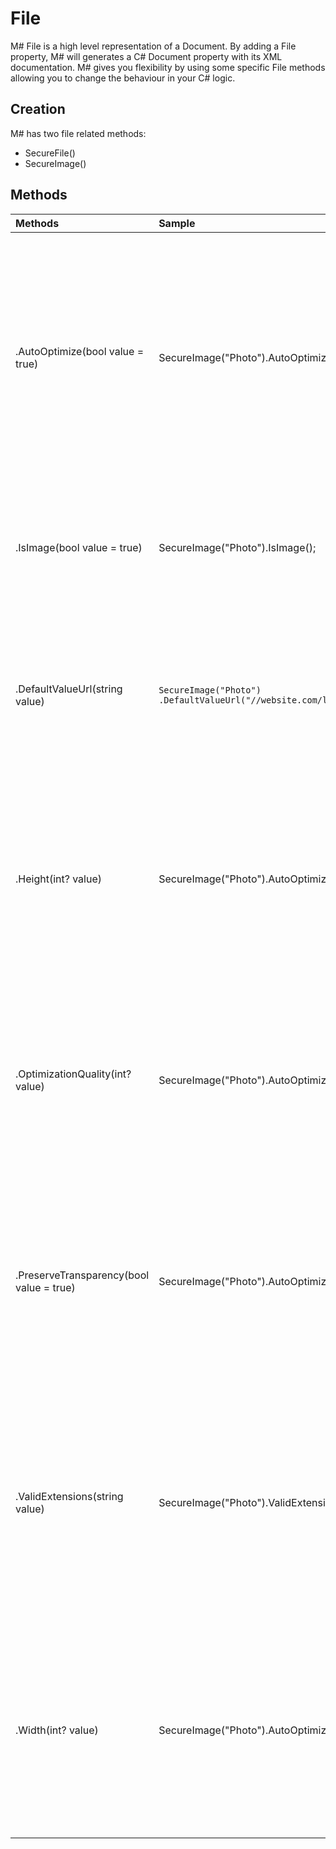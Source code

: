 # File
M# File is a high level representation of a Document. By adding a File property, M# will generates a C# Document property with its XML documentation. M# gives you flexibility by using some specific File methods allowing you to change the behaviour in your C# logic.

## Creation
M# has two file related methods:
- SecureFile()
- SecureImage()

## Methods

| Methods                                | Sample                                               | Description                                                                                                                   |
|:---------------------------------------|:-----------------------------------------------------|:------------------------------------------------------------------------------------------------------------------------------|
| .AutoOptimize(bool value = true)       | SecureImage("Photo").AutoOptimize();                 | Auto optimize will have no effect on the database column definition. If set to "True" M# will optimize your image by calling the method `OptimizeImage(800, 600, 75)` in your property setter. "800" is the width, "600" the height and "75" the optimization quality. This will reduce the dimensions of your image and the size of the file. |
| .IsImage(bool value = true)            | SecureImage("Photo").IsImage();                      | Is image will have no effect on the database column definition. This method pre-populates other methods related to images, like the size and optimization. |
| .DefaultValueUrl(string value)         | ```SecureImage("Photo") .DefaultValueUrl("//website.com/logo.png");``` | Default value url will have no effect on the database column definition or the generated C# class. It is only used in ASP.Net pages, if there is no image provided for the instance M# will use this value as the default image. |
| .Height(int? value)                    | SecureImage("Photo").AutoOptimize().Height(600);     | Height will have no effect on the database column definition. Set to 600 and used with the "Auto optimize" method, this will reduce the size of your image if its height is more than 600 pixels. The `OptimizeImage()` method is called in the property setter to perform this operation. |
| .OptimizationQuality(int? value)       | SecureImage("Photo").AutoOptimize().OptimizationQuality(50); | Optimization quality will have no effect on the database column definition. Set to 50 and used with the "Auto optimize" method, this will reduce the quality of your image by 50%. The `OptimizeImage()` method is called in the property setter to perform this operation. |
|.PreserveTransparency(bool value = true)|SecureImage("Photo").AutoOptimize().PreserveTransparency();| Preserve transparency will have no effect on the database column definition. Used with the "Auto optimize" method, this will keep the transparency in all images. The `OptimizeImage()` method is called in the property setter to perform this operation. |
| .ValidExtensions(string value)         | SecureImage("Photo").ValidExtensions("jpg, png, bmp"); | Valid extensions will have no effect on the database column definition. It is important to specify valid extensions for files to avoid some incompatibility or security problems. Enter a comma separated list of valid extensions and M# will generate a validation rule that checks the extension of the file. |
| .Width(int? value)                     | SecureImage("Photo").AutoOptimize().Width(800);      | Width will have no effect on the database column definition. When set to 800 and used with the "Auto optimize" method, this will reduce the size of your image if its width is more than 800 pixels. The `OptimizeImage()` method is called in the property setter to perform this operation. |
